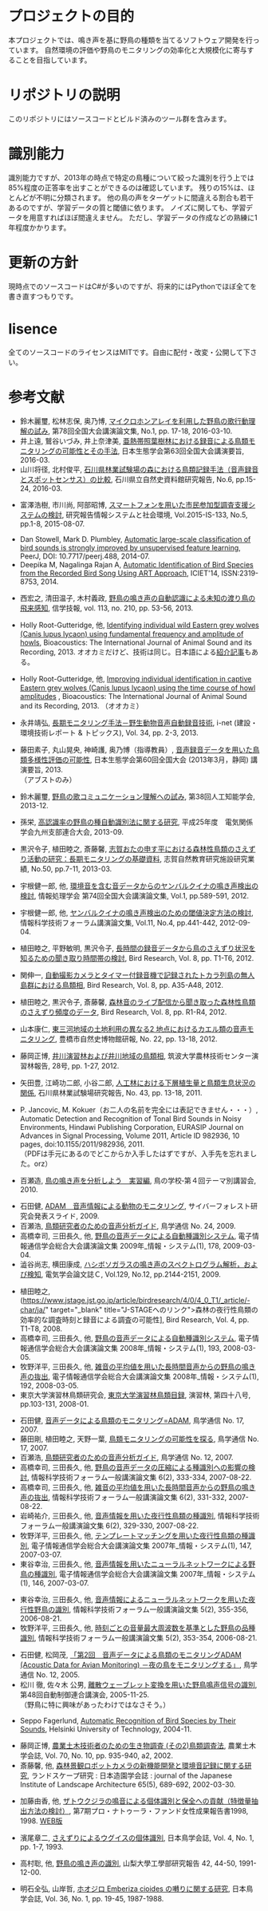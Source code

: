 # プロジェクトの目的  
本プロジェクトでは、鳴き声を基に野鳥の種類を当てるソフトウェア開発を行っています。
自然環境の評価や野鳥のモニタリングの効率化と大規模化に寄与することを目指しています。

# リポジトリの説明  
このリポジトリにはソースコードとビルド済みのツール群を含みます。

# 識別能力  
識別能力ですが、2013年の時点で特定の鳥種について絞った識別を行う上では85%程度の正答率を出すことができるのは確認しています。 
残りの15%は、ほとんどが不明に分類されます。 
他の鳥の声をターゲットに間違える割合も若干あるのですが、学習データの質と閾値に依ります。 
ノイズに関しても、学習データを用意すればほぼ間違えません。 ただし、学習データの作成などの熟練に1年程度かかります。

# 更新の方針  
現時点でのソースコードはC#が多いのですが、将来的にはPythonでほぼ全てを書き直すつもりです。  

# lisence  
全てのソースコードのライセンスはMITです。自由に配付・改変・公開して下さい。

# 参考文献  

<!-- 2016 -->
+ 鈴木麗璽, 松林志保, 奥乃博, [マイクロホンアレイを利用した野鳥の歌行動理解の試み](https://ipsj.ixsq.nii.ac.jp/ej/?action=pages_view_main&active_action=repository_view_main_item_detail&item_id=162542&item_no=1&page_id=13&block_id=8), 第78回全国大会講演論文集, No.1, pp. 17-18, 2016-03-10.
+ 井上遠, 鷲谷いづみ, 井上奈津美, [亜熱帯照葉樹林における録音による鳥類モニタリングの可能性とその手法](http://www.esj.ne.jp/meeting/abst/63/P1-334.html), 日本生態学会第63回全国大会講演要旨, 2016-03.
+ 山川将径, 北村俊平, [石川県林業試験場の森における鳥類記録手法（音声録音とスポットセンサス）の比較](http://www.n-muse-ishikawa.or.jp/motto/entries/620163.html), 石川県立自然史資料館研究報告, No.6, pp.15-24, 2016-03.

<!-- 2015 -->
+ 富澤浩樹, 市川尚, 阿部昭博, [スマートフォンを用いた市民参加型調査支援システムの検討](https://ipsj.ixsq.nii.ac.jp/ej/?action=pages_view_main&active_action=repository_view_main_item_detail&item_id=144857&item_no=1&page_id=13&block_id=8), 研究報告情報システムと社会環境, Vol.2015-IS-133, No.5, pp.1-8, 2015-08-07.

<!-- 2014 -->
+ Dan Stowell​, Mark D. Plumbley, [Automatic large-scale classification of bird sounds is strongly improved by unsupervised feature learning](https://peerj.com/articles/488/), PeerJ, DOI: 10.7717/peerj.488, 2014-07.
+ Deepika M, Nagalinga Rajan A, [Automatic Identification of Bird Species from the Recorded Bird Song Using ART Approach](http://www.rroij.com/open-access/automatic-identification-of-bird-species-fromthe-recorded-bird-song-using-art-approach.pdf), ICIET'14, ISSN:2319-8753, 2014.



<!-- 2013 -->
+ 西宏之, 清田温子, 木村義政, [野鳥の鳴き声の自動認識による未知の渡り鳥の飛来感知](http://ci.nii.ac.jp/els/110009784522.pdf?id=ART0010280767&type=pdf&lang=jp&host=cinii&order_no=&ppv_type=0&lang_sw=&no=1466329477&cp=), 信学技報, vol. 113, no. 210, pp. 53-56, 2013.

+ Holly Root-Gutteridge, 他, [Identifying individual wild Eastern grey wolves \(Canis lupus lycaon\) using fundamental frequency and amplitude of howls](http://www.tandfonline.com/doi/full/10.1080/09524622.2013.817317#.UirTdca-1cY), Bioacoustics: The International Journal of Animal Sound and its Recording, 2013.  オオカミだけど、技術は同じ。日本語による[紹介記事](http://ggsoku.com/tech/wolf-voice-recognition/)もある。

+ Holly Root-Gutteridge, 他, [Improving individual identification in captive Eastern grey wolves \(Canis lupus lycaon\) using the time course of howl amplitudes](http://www.tandfonline.com/doi/full/10.1080/09524622.2013.817318#.UirTV8a-1cY) , Bioacoustics: The International Journal of Animal Sound and its Recording, 2013.
  （オオカミ）
+ 永井靖弘, [長期モニタリング手法－野生動物音声自動録音技術](http://ideacon.jp/contents/inet/vol34/vol34_new01s.pdf), i-net (建設・環境技術レポート &amp; トピックス), Vol. 34, pp. 2-3, 2013.
+ 藤田素子, 丸山晃央, 神崎護, 奥乃博（指導教員）, [音声録音データを用いた鳥類多様性評価の可能性](http://www.esj.ne.jp/meeting/abst/60/T17-2.html), 日本生態学会第60回全国大会 (2013年3月，静岡) 講演要旨, 2013.  
（アブストのみ）
+ 鈴木麗璽, [野鳥の歌コミュニケーション理解への試み](http://www.osaka-kyoiku.ac.jp/~challeng/SIG-Challenge-B302/B302-05.pdf), 第38回人工知能学会, 2013-12.
+ 孫栄, [高認識率の野鳥の種自動識別法に関する研究](https://www.jstage.jst.go.jp/article/jceeek/2013/0/2013_598/_article/-char/ja/), 平成25年度　電気関係学会九州支部連合大会, 2013-09.
+ 黒沢令子, 植田睦之, 斎藤馨, [志賀おたの申す平における森林性鳥類のさえずり活動の研究：長期モニタリングの基礎資料](https://soar-ir.repo.nii.ac.jp/?action=pages_view_main&active_action=repository_view_main_item_detail&item_id=2178&item_no=1&page_id=13&block_id=45), 志賀自然教育研究施設研究業績, No.50, pp.7-11, 2013-03.

<!-- 2012 -->
+ 宇根健一郎, 他, [環境音を含む音データからのヤンバルクイナの鳴き声検出の検討](https://www.jstage.jst.go.jp/article/jjo1986/41/1/41_1_1/_article/-char/ja/), 情報処理学会 第74回全国大会講演論文集, Vol.1, pp.589-591, 2012.

+ 宇根健一郎, 他, [ヤンバルクイナの鳴き声検出のための閾値決定方法の検討](https://ipsj.ixsq.nii.ac.jp/ej/?action=pages_view_main&active_action=repository_view_main_item_detail&item_id=151950&item_no=1&page_id=13&block_id=8), 情報科学技術フォーラム講演論文集, Vol.11, No.4, pp.441-442, 2012-09-04.

+ 植田睦之, 平野敏明, 黒沢令子, [長時間の録音データから鳥のさえずり状況を知るための聞き取り時間帯の検討](https://www.jstage.jst.go.jp/article/birdresearch/8/0/8_T1/_article/-char/ja/), Bird Research, Vol. 8, pp. T1-T6, 2012.

+ 関伸一, [自動撮影カメラとタイマー付録音機で記録されたトカラ列島の無人島群における鳥類相](https://www.jstage.jst.go.jp/article/birdresearch/8/0/8_A35/_article/-char/ja/), Bird Research, Vol. 8, pp. A35-A48, 2012.
+ 植田睦之, 黒沢令子, 斎藤馨, [森林音のライブ配信から聞き取った森林性鳥類のさえずり頻度のデータ](https://www.jstage.jst.go.jp/article/birdresearch/8/0/8_R1/_article/-char/ja/), Bird Research, Vol. 8, pp. R1-R4, 2012.

+ 山本康仁, [東三河地域の土地利用の異なる2 地点におけるカエル類の音声モニタリング](http://www.toyohaku.gr.jp/sizensi/06shuppan/kenkyuuho/kenpou22/22kenkyuu-houkoku13.pdf), 豊橋市自然史博物館研報, No. 22, pp. 13-18, 2012.
+ 藤岡正博, [井川演習林および井川地域の鳥類相](http://www.tulips.tsukuba.ac.jp/limedio/dlam/M11/M1106410/2.pdf), 筑波大学農林技術センター演習林報告, 28号, pp. 1-27, 2012.

<!-- 2011 -->
+ 矢田豊, 江崎功二郎, 小谷二郎, [人工林における下層植生量と鳥類生息状況の関係](http://www.pref.ishikawa.lg.jp/ringyo/science/public/kh/), 石川県林業試験場研究報告, No. 43, pp. 13-18, 2011.

+ P. Jancovic, M. Kokuer（お二人の名前を完全には表記できません・・・）, Automatic Detection and Recognition of Tonal Bird Sounds in Noisy Environments, Hindawi Publishing Corporation, EURASIP Journal on Advances in Signal Processing, Volume 2011, Article ID 982936, 10 pages, doi:10.1155/2011/982936, 2011.  
（PDFは手元にあるのでどこからか入手したはずですが、入手先を忘れました。orz）

<!-- 2010 -->
+ 百瀬造, [鳥の鳴き声を分析しよう　実習編](http://ornithology.jp/osj/japanese/katsudo/Letter/no32/files/gakko-2010-text.pdf), 鳥の学校‐第４回テーマ別講習会, 2010.


<!-- 2009 -->
+ 石田健, [ADAM　音声情報による動物のモニタリング](http://forester.uf.a.u-tokyo.ac.jp/~ishiken/japanese/ADAM/ADAM20090309.pdf), サイバーフォレスト研究会発表スライド, 2009.
+ 百瀬浩, [鳥類研究者のための音声分析ガイド](http://ornithology.jp/osj/japanese/katsudo/Letter/no24/OL24.html#04), 鳥学通信 No. 24, 2009.
+ 高橋幸司, 三田長久, 他, [野鳥の音声データによる自動種識別システム](http://ci.nii.ac.jp/naid/110007094575), 電子情報通信学会総合大会講演論文集 2009年_情報・システム(1), 178, 2009-03-04.
+ 澁谷尚志, 横田康成, [ハシボソガラスの鳴き声のスペクトログラム解析，および検知](https://www.jstage.jst.go.jp/article/ieejeiss/129/12/129_12_2144/_article/-char/ja/), 電気学会論文誌Ｃ, Vol.129, No.12, pp.2144-2151, 2009.

<!-- 2008 -->
+ 植田睦之, (https://www.jstage.jst.go.jp/article/birdresearch/4/0/4_0_T1/_article/-char/ja/" target="_blank" title="J-STAGEへのリンク">森林の夜行性鳥類の効率的な調査時刻と録音による調査の可能性], Bird Research, Vol. 4, pp. T1-T8, 2008.
+ 高橋幸司, 三田長久, 他, [野鳥の音声データによる自動種識別システム](http://ci.nii.ac.jp/naid/110006868186), 電子情報通信学会総合大会講演論文集 2008年_情報・システム(1), 193, 2008-03-05.<br>
+ 牧野洋平, 三田長久, 他, [雑音の平均値を用いた長時間音声からの野鳥の鳴き声の抜出](http://ci.nii.ac.jp/naid/110006868185), 電子情報通信学会総合大会講演論文集 2008年_情報・システム(1), 192, 2008-03-05.
+ 東京大学演習林鳥類研究会, [東京大学演習林鳥類目録](http://repository.dl.itc.u-tokyo.ac.jp/dspace/handle/2261/24560), 演習林, 第四十八号, pp.103-131, 2008-01.

<!-- 2007 -->
+ 石田健, [音声データによる鳥類のモニタリング=ADAM](http://ornithology.jp/osj/japanese/katsudo/Letter/no17/OL17.html#01), 鳥学通信 No. 17, 2007.
+ 藤田剛, 植田睦之, 天野一葉, [鳥類モニタリングの可能性を探る](http://ornithology.jp/osj/japanese/katsudo/Letter/no17/OL17.html#04), 鳥学通信 No. 17, 2007.
+ 百瀬浩, [鳥類研究者のための音声分析ガイド](http://ornithology.jp/osj/japanese/katsudo/Letter/no12/OL12.html#02), 鳥学通信 No. 12, 2007.
+ 高橋幸司, 三田長久, 他, [野鳥の音声データの圧縮による種識別への影響の検討](http://ci.nii.ac.jp/naid/110007688513), 情報科学技術フォーラム一般講演論文集 6(2), 333-334, 2007-08-22.
+ 高橋幸司, 三田長久, 他, [雑音の平均値を用いた長時間音声からの野鳥の鳴き声の抜出](http://ci.nii.ac.jp/naid/110007688512), 情報科学技術フォーラム一般講演論文集 6(2), 331-332, 2007-08-22.
+ 岩崎祐介, 三田長久, 他, [音声情報を用いた夜行性鳥類の種識別](http://ci.nii.ac.jp/naid/110007688511), 情報科学技術フォーラム一般講演論文集 6(2), 329-330, 2007-08-22.<br>
+ 牧野洋平, 三田長久, 他, [テンプレートマッチングを用いた夜行性鳥類の種識別](http://ci.nii.ac.jp/naid/110006461604), 電子情報通信学会総合大会講演論文集 2007年_情報・システム(1), 147, 2007-03-07.
+ 東谷幸治, 三田長久, 他, [音声情報を用いたニューラルネットワークによる野鳥の種識別](http://ci.nii.ac.jp/naid/110006461603), 電子情報通信学会総合大会講演論文集 2007年_情報・システム(1), 146, 2007-03-07.

<!-- 2006 -->
+ 東谷幸治, 三田長久, 他, [音声情報によるニューラルネットワークを用いた夜行性野鳥の識別](http://ci.nii.ac.jp/naid/110007684853), 情報科学技術フォーラム一般講演論文集 5(2), 355-356, 2006-08-21.
+ 牧野洋平, 三田長久, 他, [時刻ごとの音量最大周波数を基準とした野鳥の品種識別](http://ci.nii.ac.jp/naid/110007684852), 情報科学技術フォーラム一般講演論文集 5(2), 353-354, 2006-08-21.

<!-- 2005 -->
+ 石田健, 松岡茂, [「第2回　音声データによる鳥類のモニタリングADAM (Acoustic Data for Avian Monitoring) －夜の鳥をモニタリングする」](http://ornithology.jp/osj/japanese/katsudo/Letter/no1/OL1.html#04), 鳥学通信 No. 12, 2005.
+ 松川 徹, 佐々木 公男, [離散ウェーブレット変換を用いた野鳥鳴声信号の識別](https://www.jstage.jst.go.jp/article/jacc/48/0/48_0_12/_article/-char/ja/), 第48回自動制御連合講演会, 2005-11-25.  
（野鳥に特に興味があったわけではなさそう。）

<!-- 2004 -->
+ Seppo Fagerlund, [Automatic Recognition of Bird Species by Their Sounds](https://www.researchgate.net/publication/27516447_Automatic_Recognition_of_Bird_Species_by_Their_Sounds), Helsinki University of Technology, 2004-11.

<!-- 2002 -->
+ 藤岡正博, [農業土木技術者のための生き物調査 (その2)鳥類調査法](https://www.jstage.jst.go.jp/article/jjo1986/41/1/41_1_1/_article/-char/ja/), 農業土木学会誌, Vol. 70, No. 10, pp. 935-940, a2, 2002.
+ 斎藤馨, 他, [森林景観ロボットカメラの新機能開発と環境音記録に関する研究](http://ci.nii.ac.jp/naid/110004308326), ランドスケープ研究 : 日本造園学会誌 : journal of the Japanese Institute of Landscape Architecture 65(5), 689-692, 2002-03-30.

<!-- 1998 -->
+ 加藤由香, 他, [ザトウクジラの鳴音による個体識別と保全への貢献（特徴量抽出方法の検討）](http://www.nacsj.or.jp/pn/houkoku/h01-08/pdf/h07-no08.pdf), 第7期プロ・ナトゥーラ・ファンド女性成果報告書1998, 1998.
[WEB版](http://www.nacsj.or.jp/pn/houkoku/h01-08/h07-no08.html)</span>

<!-- 1993 -->
+ 濱尾章二, [さえずりによるウグイスの個体識別](https://www.jstage.jst.go.jp/article/jjo1986/41/1/41_1_1/_article/-char/ja/), 日本鳥学会誌, Vol. 4, No. 1, pp. 1-7, 1993.

<!-- 1991 -->
+ 高村聡, 他, [野鳥の鳴き声の識別](http://ci.nii.ac.jp/naid/110000217937), 山梨大學工學部研究報告 42, 44-50, 1991-12-00.

<!-- 1987 -->
+ 明石全弘, 山岸哲, [ホオジロ Emberiza cioides の囀りに関する研究](https://www.jstage.jst.go.jp/article/jjo1986/36/1/36_1_19/_article/-char/ja/), 日本鳥学会誌, Vol. 36, No. 1, pp. 19-45, 1987-1988.

